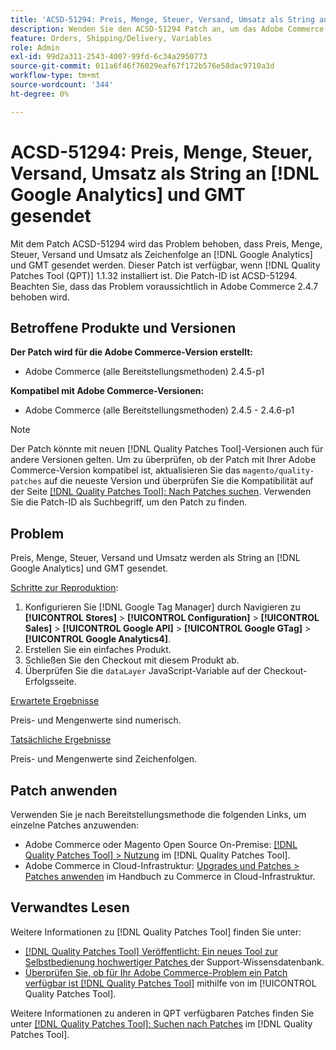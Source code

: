 ```yaml
---
title: 'ACSD-51294: Preis, Menge, Steuer, Versand, Umsatz als String an  [!DNL Google Analytics]  und GTM gesendet'
description: Wenden Sie den ACSD-51294 Patch an, um das Adobe Commerce-Problem zu beheben, bei dem Preis, Menge, Steuer, Versand und Umsatz als Zeichenfolge an und  [!DNL Google Analytics]  gesendet werden.
feature: Orders, Shipping/Delivery, Variables
role: Admin
exl-id: 99d2a311-2543-4007-99fd-6c34a2950773
source-git-commit: 011a6f46f76029eaf67f172b576e58dac9710a3d
workflow-type: tm+mt
source-wordcount: '344'
ht-degree: 0%

---
```


# ACSD-51294: Preis, Menge, Steuer, Versand, Umsatz als String an [!DNL Google Analytics] und GMT gesendet

Mit dem Patch ACSD-51294 wird das Problem behoben, dass Preis, Menge, Steuer, Versand und Umsatz als Zeichenfolge an [!DNL Google Analytics] und GMT gesendet werden. Dieser Patch ist verfügbar, wenn [!DNL Quality Patches Tool (QPT)] 1.1.32 installiert ist. Die Patch-ID ist ACSD-51294. Beachten Sie, dass das Problem voraussichtlich in Adobe Commerce 2.4.7 behoben wird.

## Betroffene Produkte und Versionen

**Der Patch wird für die Adobe Commerce-Version erstellt:**

* Adobe Commerce (alle Bereitstellungsmethoden) 2.4.5-p1

**Kompatibel mit Adobe Commerce-Versionen:**

* Adobe Commerce (alle Bereitstellungsmethoden) 2.4.5 - 2.4.6-p1

>[!NOTE]
>
>Der Patch könnte mit neuen [!DNL Quality Patches Tool]-Versionen auch für andere Versionen gelten. Um zu überprüfen, ob der Patch mit Ihrer Adobe Commerce-Version kompatibel ist, aktualisieren Sie das `magento/quality-patches` auf die neueste Version und überprüfen Sie die Kompatibilität auf der Seite [[!DNL Quality Patches Tool]: Nach Patches suchen](<https://experienceleague.adobe.com/tools/commerce-quality-patches/index.html?lang=de>). Verwenden Sie die Patch-ID als Suchbegriff, um den Patch zu finden.

## Problem

Preis, Menge, Steuer, Versand und Umsatz werden als String an [!DNL Google Analytics] und GMT gesendet.

<u>Schritte zur Reproduktion</u>:

1. Konfigurieren Sie [!DNL Google Tag Manager] durch Navigieren zu **[!UICONTROL Stores]** > **[!UICONTROL Configuration]** > **[!UICONTROL Sales]** > **[!UICONTROL Google API]** > **[!UICONTROL Google GTag]** > **[!UICONTROL Google Analytics4]**.
2. Erstellen Sie ein einfaches Produkt.
3. Schließen Sie den Checkout mit diesem Produkt ab.
4. Überprüfen Sie die `dataLayer` JavaScript-Variable auf der Checkout-Erfolgsseite.

<u>Erwartete Ergebnisse</u>

Preis- und Mengenwerte sind numerisch.

<u>Tatsächliche Ergebnisse</u>

Preis- und Mengenwerte sind Zeichenfolgen.

## Patch anwenden

Verwenden Sie je nach Bereitstellungsmethode die folgenden Links, um einzelne Patches anzuwenden:

* Adobe Commerce oder Magento Open Source On-Premise: [[!DNL Quality Patches Tool] > Nutzung](/help/tools/quality-patches-tool/usage.md) im [!DNL Quality Patches Tool].
* Adobe Commerce in Cloud-Infrastruktur: [Upgrades und Patches > Patches anwenden](https://experienceleague.adobe.com/docs/commerce-cloud-service/user-guide/develop/upgrade/apply-patches.html?lang=de) im Handbuch zu Commerce in Cloud-Infrastruktur.

## Verwandtes Lesen

Weitere Informationen zu [!DNL Quality Patches Tool] finden Sie unter:

* [[!DNL Quality Patches Tool] Veröffentlicht: Ein neues Tool zur Selbstbedienung hochwertiger Patches ](https://experienceleague.adobe.com/de/docs/commerce-operations/tools/quality-patches-tool/quality-patches-tool-to-self-serve-quality-patches) der Support-Wissensdatenbank.
* [Überprüfen Sie, ob für Ihr Adobe Commerce-Problem ein Patch verfügbar ist [!DNL Quality Patches Tool]](/help/tools/quality-patches-tool/patches-available-in-qpt/check-patch-for-magento-issue-with-magento-quality-patches.md) mithilfe von im [!UICONTROL Quality Patches Tool].


Weitere Informationen zu anderen in QPT verfügbaren Patches finden Sie unter [[!DNL Quality Patches Tool]: Suchen nach Patches](<https://experienceleague.adobe.com/tools/commerce-quality-patches/index.html?lang=de>) im [!DNL Quality Patches Tool].
